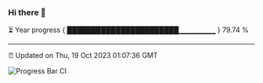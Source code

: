 ### Hi there 👋

⏳ Year progress { ███████████████████████▁▁▁▁▁▁▁ } 79.74 %

---

⏰ Updated on Thu, 19 Oct 2023 01:07:36 GMT

![Progress Bar CI](https://github.com/liununu/liununu/workflows/Progress%20Bar%20CI/badge.svg)
